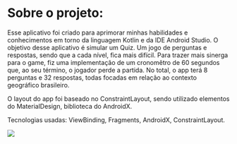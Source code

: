 # Sobre o projeto:
Esse aplicativo foi criado para aprimorar minhas habilidades e conhecimentos em torno da linguagem Kotlin e da IDE Android Studio. O objetivo desse aplicativo é simular um Quiz. Um jogo de perguntas e respostas, sendo que a cada nível, fica mais difícil. Para trazer mais sinerga para o game, fiz uma implementação de um cronomêtro de 60 segundos que, ao seu término, o jogador perde a partida. No total, o app terá 8 perguntas e 32 respostas, todas focadas em relação ao contexto geográfico brasileiro.

O layout do app foi baseado no ConstraintLayout, sendo utilizado elementos do MaterialDesign, biblioteca do AndroidX.

Tecnologias usadas: ViewBinding, Fragments, AndroidX, ConstraintLayout.

<img src="https://imagizer.imageshack.com/img924/6640/bBU4Dq.jpg"/>
